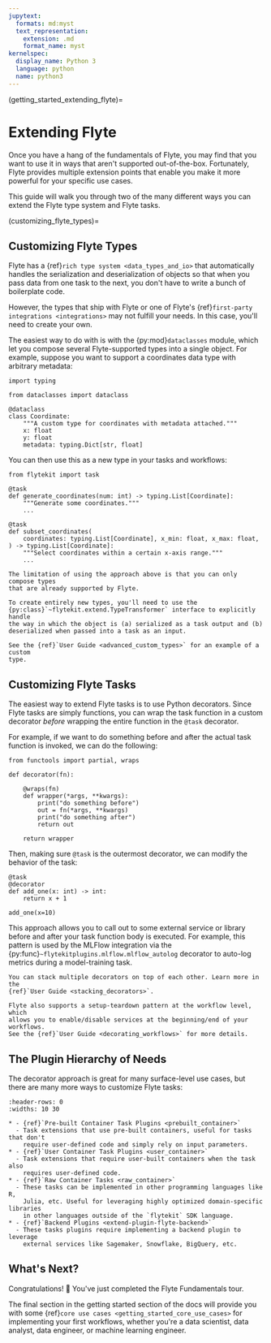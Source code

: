 ```yaml
---
jupytext:
  formats: md:myst
  text_representation:
    extension: .md
    format_name: myst
kernelspec:
  display_name: Python 3
  language: python
  name: python3
---
```


(getting_started_extending_flyte)=

# Extending Flyte

Once you have a hang of the fundamentals of Flyte, you may find that you want
to use it in ways that aren't supported out-of-the-box. Fortunately, Flyte
provides multiple extension points that enable you make it more powerful
for your specific use cases.

This guide will walk you through two of the many different ways you can extend
the Flyte type system and Flyte tasks.

(customizing_flyte_types)=

## Customizing Flyte Types

Flyte has a {ref}`rich type system <data_types_and_io>` that automatically
handles the serialization and deserialization of objects so that when you pass
data from one task to the next, you don't have to write a bunch of boilerplate
code.

However, the types that ship with Flyte or one of Flyte's
{ref}`first-party integrations <integrations>` may not fulfill your needs. In
this case, you'll need to create your own.

The easiest way to do with is with the {py:mod}`dataclasses` module, which
let you compose several Flyte-supported types into a single object. For
example, suppose you want to support a coordinates data type with arbitrary
metadata:

```{code-cell} ipython3
import typing

from dataclasses import dataclass

@dataclass
class Coordinate:
    """A custom type for coordinates with metadata attached."""
    x: float
    y: float
    metadata: typing.Dict[str, float]
```

You can then use this as a new type in your tasks and workflows:

```{code-cell} ipython3
from flytekit import task

@task
def generate_coordinates(num: int) -> typing.List[Coordinate]:
    """Generate some coordinates."""
    ...

@task
def subset_coordinates(
    coordinates: typing.List[Coordinate], x_min: float, x_max: float,
) -> typing.List[Coordinate]:
    """Select coordinates within a certain x-axis range."""
    ...
```

```{important}
The limitation of using the approach above is that you can only compose types
that are already supported by Flyte.

To create entirely new types, you'll need to use the
{py:class}`~flytekit.extend.TypeTransformer` interface to explicitly handle
the way in which the object is (a) serialized as a task output and (b)
deserialized when passed into a task as an input.

See the {ref}`User Guide <advanced_custom_types>` for an example of a custom
type.
```

## Customizing Flyte Tasks

The easiest way to extend Flyte tasks is to use Python decorators. Since Flyte
tasks are simply functions, you can wrap the task function in a custom
decorator _before_ wrapping the entire function in the `@task` decorator.

For example, if we want to do something before and after the actual task function
is invoked, we can do the following:

```{code-cell} ipython3
from functools import partial, wraps

def decorator(fn):

    @wraps(fn)
    def wrapper(*args, **kwargs):
        print("do something before")
        out = fn(*args, **kwargs)
        print("do something after")
        return out

    return wrapper
```

Then, making sure `@task` is the outermost decorator, we can modify the
behavior of the task:

```{code-cell} ipython3
@task
@decorator
def add_one(x: int) -> int:
    return x + 1

add_one(x=10)
```

This approach allows you to call out to some external service or library before
and after your task function body is executed. For example, this pattern is used
by the MLFlow integration via the {py:func}`~flytekitplugins.mlflow.mlflow_autolog`
decorator to auto-log metrics during a model-training task.

```{note}
You can stack multiple decorators on top of each other. Learn more in the
{ref}`User Guide <stacking_decorators>`.

Flyte also supports a setup-teardown pattern at the workflow level, which
allows you to enable/disable services at the beginning/end of your workflows.
See the {ref}`User Guide <decorating_workflows>` for more details.
```

## The Plugin Hierarchy of Needs

The decorator approach is great for many surface-level use cases, but there are
many more ways to customize Flyte tasks:

```{list-table}
:header-rows: 0
:widths: 10 30

* - {ref}`Pre-built Container Task Plugins <prebuilt_container>`
  - Task extensions that use pre-built containers, useful for tasks that don't
    require user-defined code and simply rely on input parameters.
* - {ref}`User Container Task Plugins <user_container>`
  - Task extensions that require user-built containers when the task also
    requires user-defined code.
* - {ref}`Raw Container Tasks <raw_container>`
  - These tasks can be implemented in other programming languages like R,
    Julia, etc. Useful for leveraging highly optimized domain-specific libraries
    in other languages outside of the `flytekit` SDK language.
* - {ref}`Backend Plugins <extend-plugin-flyte-backend>`
  - These tasks plugins require implementing a backend plugin to leverage
    external services like Sagemaker, Snowflake, BigQuery, etc.
```

## What's Next?

Congratulations! 🎉 You've just completed the Flyte Fundamentals tour.

The final section in the getting started section of the docs will provide you
with some {ref}`core use cases <getting_started_core_use_cases>` for implementing
your first workflows, whether you're a data scientist, data analyst, data engineer,
or machine learning engineer.
